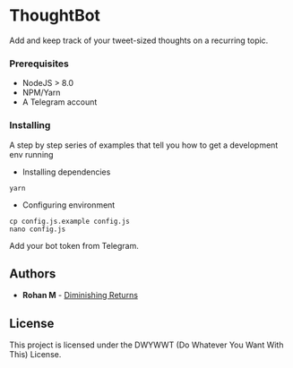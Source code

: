# ThoughtBot

Add and keep track of your tweet-sized thoughts on a recurring topic.

<!-- ## Getting Started

These instructions will get you a copy of the project up and running on your local machine for development and testing purposes. See deployment for notes on how to deploy the project on a live system. -->

### Prerequisites

* NodeJS > 8.0 
* NPM/Yarn
* A Telegram account

### Installing

A step by step series of examples that tell you how to get a development env running

* Installing dependencies
```
yarn
```

* Configuring environment
```
cp config.js.example config.js
nano config.js
```
Add your bot token from Telegram.

<!-- ## Running the tests

Explain how to run the automated tests for this system

### Break down into end to end tests

Explain what these tests test and why

```
Give an example
```

### And coding style tests

Explain what these tests test and why

```
Give an example
```

## Deployment

Add additional notes about how to deploy this on a live system

## Built With

* [Dropwizard](http://www.dropwizard.io/1.0.2/docs/) - The web framework used
* [Maven](https://maven.apache.org/) - Dependency Management
* [ROME](https://rometools.github.io/rome/) - Used to generate RSS Feeds

## Contributing

Please read [CONTRIBUTING.md](https://gist.github.com/PurpleBooth/b24679402957c63ec426) for details on our code of conduct, and the process for submitting pull requests to us.

## Versioning

We use [SemVer](http://semver.org/) for versioning. For the versions available, see the [tags on this repository](https://github.com/your/project/tags).  -->

## Authors

* **Rohan M** - [Diminishing Returns](http://diminishingreturns.space)

<!-- See also the list of [contributors](https://github.com/your/project/contributors) who participated in this project. -->

## License

This project is licensed under the DWYWWT (Do Whatever You Want With This) License.

<!-- ## Acknowledgments

* Hat tip to anyone whose code was used
* Inspiration
* etc -->

